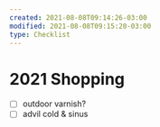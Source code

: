 ```yaml
---
created: 2021-08-08T09:14:26-03:00
modified: 2021-08-08T09:15:20-03:00
type: Checklist
---
```


# 2021 Shopping

- [ ] outdoor varnish?
- [ ] advil cold & sinus
